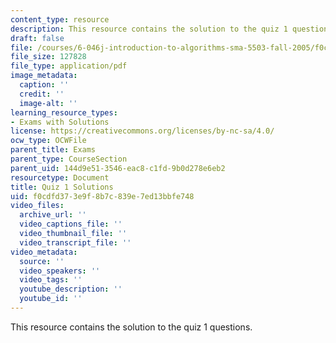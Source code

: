 ```yaml
---
content_type: resource
description: This resource contains the solution to the quiz 1 questions.
draft: false
file: /courses/6-046j-introduction-to-algorithms-sma-5503-fall-2005/f0cdfd373e9f8b7c839e7ed13bbfe748_quiz1_sol.pdf
file_size: 127828
file_type: application/pdf
image_metadata:
  caption: ''
  credit: ''
  image-alt: ''
learning_resource_types:
- Exams with Solutions
license: https://creativecommons.org/licenses/by-nc-sa/4.0/
ocw_type: OCWFile
parent_title: Exams
parent_type: CourseSection
parent_uid: 144d9e51-3546-eac8-c1fd-9b0d278e6eb2
resourcetype: Document
title: Quiz 1 Solutions
uid: f0cdfd37-3e9f-8b7c-839e-7ed13bbfe748
video_files:
  archive_url: ''
  video_captions_file: ''
  video_thumbnail_file: ''
  video_transcript_file: ''
video_metadata:
  source: ''
  video_speakers: ''
  video_tags: ''
  youtube_description: ''
  youtube_id: ''
---
```

This resource contains the solution to the quiz 1 questions.